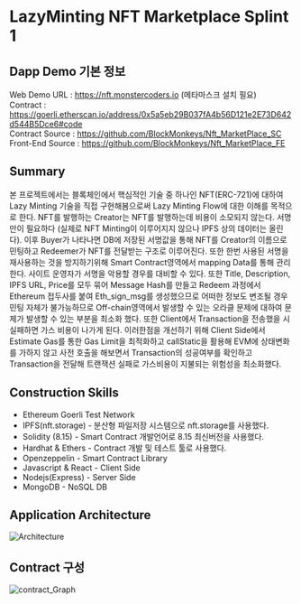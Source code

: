 # LazyMinting NFT Marketplace Splint 1

## Dapp Demo 기본 정보

Web Demo URL : https://nft.monstercoders.io (메타마스크 설치 필요) <br />
Contract : https://goerli.etherscan.io/address/0x5a5eb29B037fA4b56D121e2E73D642d544B5Dce6#code <br />
Contract Source : https://github.com/BlockMonkeys/Nft_MarketPlace_SC <br />
Front-End Source : https://github.com/BlockMonkeys/Nft_MarketPlace_FE <br />



## Summary
본 프로젝트에서는 블록체인에서 핵심적인 기술 중 하나인 NFT(ERC-721)에 대하여 Lazy Minting 기술을 직접 구현해봄으로써 Lazy Minting Flow에 대한 이해를 목적으로 한다. NFT를 발행하는 Creator는 NFT를 발행하는데 비용이 소모되지 않는다. 서명만이 필요하다 (실제로 NFT Minting이 이루어지지 않으나 IPFS 상의 데이터는 올린다). 이후 Buyer가 나타나면 DB에 저장된 서명값을 통해 NFT를 Creator의 이름으로 민팅하고 Redeemer가 NFT를 전달받는 구조로 이루어진다. 또한 한번 사용된 서명을 재사용하는 것을 방지하기위해 Smart Contract영역에서 mapping Data를 통해 관리한다. 사이트 운영자가 서명을 악용할 경우를 대비할 수 있다. 또한 Title, Description, IPFS URL, Price를 모두 묶어 Message Hash를 만들고 Redeem 과정에서 Ethereum 접두사를 붙여 Eth_sign_msg를 생성했으므로 어떠한 정보도 변조될 경우 민팅 자체가 불가능하므로 Off-chain영역에서 발생할 수 있는 오라클 문제에 대하여 문제가 발생할 수 있는 부분을 최소화 했다. 또한 Client에서 Transaction을 전송했을 시 실패하면 가스 비용이 나가게 된다. 이러한점을 개선하기 위해 Client Side에서 Estimate Gas를 통한 Gas Limit을 최적화하고 callStatic을 활용해 EVM에 상태변화를 가하지 않고 사전 호출을 해보면서 Transaction의 성공여부를 확인하고 Transaction을 전달해 트랜잭션 실패로 가스비용이 지불되는 위험성을 최소화했다.


## Construction Skills
- Ethereum Goerli Test Network
- IPFS(nft.storage) - 분산형 파일저장 시스템으로 nft.storage를 사용했다.
- Solidity (8.15) - Smart Contract 개발언어로 8.15 최신버전을 사용했다.
- Hardhat & Ethers - Contract 개발 및 테스트 툴로 사용했다.
- Openzeppelin - Smart Contract Library
- Javascript & React - Client Side
- Nodejs(Express) - Server Side
- MongoDB - NoSQL DB



## Application Architecture

![Architecture](https://user-images.githubusercontent.com/66409384/180932761-c77dbf17-d878-4900-867e-966bd6516b91.png)


## Contract 구성

![contract_Graph](https://user-images.githubusercontent.com/66409384/180267157-85d0bf2e-2cb6-48ef-bbd7-0e88bf1238fe.svg)

